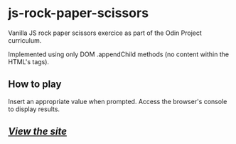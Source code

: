 # js-rock-paper-scissors
Vanilla JS rock paper scissors exercice as part of the Odin Project curriculum.

Implemented using only DOM .appendChild methods (no content within the HTML's <body> tags).

## How to play

Insert an appropriate value when prompted. Access the browser's console to display results.

## _[View the site](https://gabrieldrouin.github.io/js-rock-paper-scissors/)_
